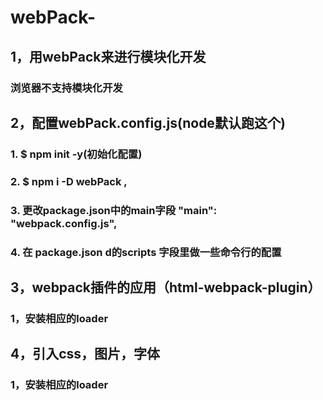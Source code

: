 # webPack-
## 1，用webPack来进行模块化开发
### 浏览器不支持模块化开发
## 2，配置webPack.config.js(node默认跑这个)
###  1. $ npm init -y(初始化配置)
###  2. $ npm i -D webPack ,
###  3. 更改package.json中的main字段 "main": "webpack.config.js",
###  4. 在 package.json d的scripts 字段里做一些命令行的配置
## 3，webpack插件的应用（html-webpack-plugin）
###   1，安装相应的loader
## 4，引入css，图片，字体
###   1，安装相应的loader